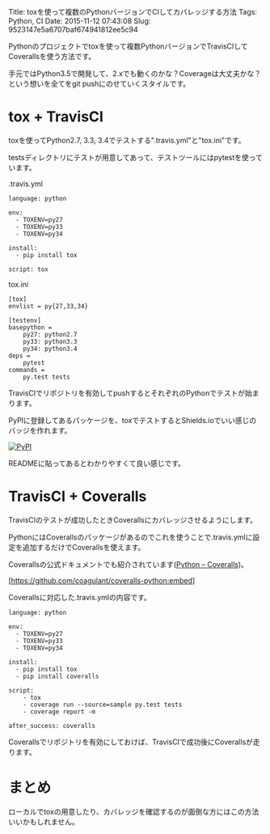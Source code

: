 Title: toxを使って複数のPythonバージョンでCIしてカバレッジする方法
Tags: Python, CI
Date: 2015-11-12 07:43:08
Slug: 9523147e5a6707baf674941812ee5c94

Pythonのプロジェクトでtoxを使って複数PythonバージョンでTravisCIしてCoverallsを使う方法です。

手元ではPython3.5で開発して、2.xでも動くのかな？Coverageは大丈夫かな？という想いを全てをgit pushにのせていくスタイルです。

# tox + TravisCI

toxを使ってPython2.7, 3.3, 3.4でテストする".travis.yml"と"tox.ini"です。

testsディレクトリにテストが用意してあって、テストツールにはpytestを使っています。

.travis.yml

```
language: python

env:
  - TOXENV=py27
  - TOXENV=py33
  - TOXENV=py34

install:
  - pip install tox 

script: tox
```

tox.ini

```
[tox]
envlist = py{27,33,34}

[testenv]
basepython =
    py27: python2.7
    py33: python3.3
    py34: python3.4
deps =
    pytest
commands =
    py.test tests
```

TravisCIでリポジトリを有効してpushするとそれぞれのPythonでテストが始まります。

PyPIに登録してあるパッケージを、toxでテストするとShields.ioでいい感じのバッジを作れます。

[![PyPI](https://img.shields.io/pypi/pyversions/Django.svg)]()

READMEに貼ってあるとわかりやすくて良い感じです。

# TravisCI + Coveralls

TravisCIのテストが成功したときCoverallsにカバレッジさせるようにします。

PythonにはCoverallsのパッケージがあるのでこれを使うことで.travis.ymlに設定を追加するだけでCoverallsを使えます。

Coverallsの公式ドキュメントでも紹介されています([Python – Coveralls](https://coveralls.zendesk.com/hc/en-us/articles/201342869-Python "Python – Coveralls"))。

[https://github.com/coagulant/coveralls-python:embed]

Coverallsに対応した.travis.ymlの内容です。

```
language: python

env:
  - TOXENV=py27
  - TOXENV=py33
  - TOXENV=py34

install:
  - pip install tox 
  - pip install coveralls

script:
    - tox
    - coverage run --source=sample py.test tests
    - coverage report -m

after_success: coveralls
```

Coverallsでリポジトリを有効にしておけば、TravisCIで成功後にCoverallsが走ります。

# まとめ

ローカルでtoxの用意したり、カバレッジを確認するのが面倒な方にはこの方法いいかもしれません。